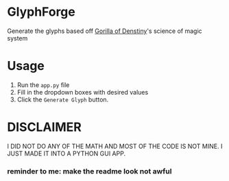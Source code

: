 # GlyphForge
Generate the glyphs based off [Gorilla of Denstiny](https://github.com/GorillaOfDestiny)'s science of magic system

# Usage
1. Run the `app.py` file
2. Fill in the dropdown boxes with desired values
3. Click the `Generate Glyph` button.

# DISCLAIMER
I DID NOT DO ANY OF THE MATH AND MOST OF THE CODE IS NOT MINE. I JUST MADE IT INTO A PYTHON GUI APP.

### reminder to me: make the readme look not awful
